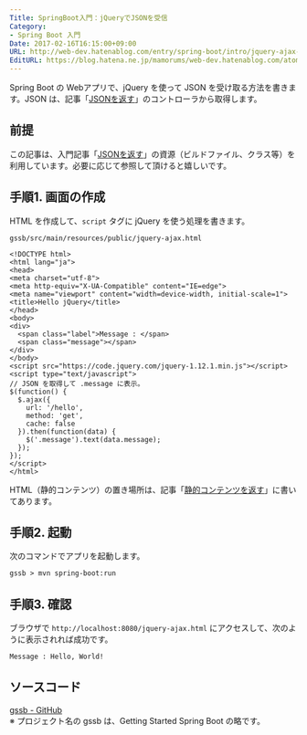 ```yaml
---
Title: SpringBoot入門：jQueryでJSONを受信
Category:
- Spring Boot 入門
Date: 2017-02-16T16:15:00+09:00
URL: http://web-dev.hatenablog.com/entry/spring-boot/intro/jquery-ajax-json
EditURL: https://blog.hatena.ne.jp/mamorums/web-dev.hatenablog.com/atom/entry/10328749687179106284
---
```


Spring Boot の Webアプリで、jQuery を使って JSON を受け取る方法を書きます。JSON は、記事「[JSONを返す](/entry/spring-boot/intro/response-json)」のコントローラから取得します。


## 前提
この記事は、入門記事「[JSONを返す](/entry/spring-boot/intro/response-json)」の資源（ビルドファイル、クラス等）を利用しています。必要に応じて参照して頂けると嬉しいです。


## 手順1. 画面の作成
HTML を作成して、`script` タグに jQuery を使う処理を書きます。

`gssb/src/main/resources/public/jquery-ajax.html`

```
<!DOCTYPE html>
<html lang="ja">
<head>
<meta charset="utf-8">
<meta http-equiv="X-UA-Compatible" content="IE=edge">
<meta name="viewport" content="width=device-width, initial-scale=1">
<title>Hello jQuery</title>
</head>
<body>
<div>
  <span class="label">Message : </span>
  <span class="message"></span>
</div>
</body>
<script src="https://code.jquery.com/jquery-1.12.1.min.js"></script>
<script type="text/javascript">
// JSON を取得して .message に表示。
$(function() {
  $.ajax({
    url: '/hello',
    method: 'get',
    cache: false
  }).then(function(data) {
    $('.message').text(data.message);
  });
});
</script>
</html>
```

HTML（静的コンテンツ）の置き場所は、記事「[静的コンテンツを返す](/entry/spring-boot/intro/response-static-content)」に書いてあります。


## 手順2. 起動
次のコマンドでアプリを起動します。

```txt
gssb > mvn spring-boot:run
```


## 手順3. 確認
ブラウザで `http://localhost:8080/jquery-ajax.html` にアクセスして、次のように表示されれば成功です。

```txt
Message : Hello, World!
```


## ソースコード
[gssb - GitHub](https://github.com/mamorum/blog/tree/master/code/gssb)  
※ プロジェクト名の gssb は、Getting Started Spring Boot の略です。
